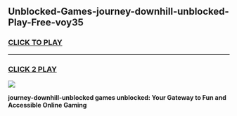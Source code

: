 
## Unblocked-Games-journey-downhill-unblocked-Play-Free-voy35
<h3>
<a href="https://premium76.site?title=journey-downhill-unblocked&ref=21A">CLICK TO PLAY</a></h3>
<hr>

<h3>
<a href="https://premium76.site?title=journey-downhill-unblocked&ref=21A">CLICK 2 PLAY</a>
  
</h3>

<a href="https://premium76.site?title=journey-downhill-unblocked&ref=21A"><img src="https://clearcache.store/games.png"></a>


**journey-downhill-unblocked games unblocked: Your Gateway to Fun and Accessible Online Gaming**
